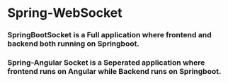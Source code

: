 # Spring-WebSocket

### SpringBootSocket is a Full application where frontend and backend both running on Springboot.

### Spring-Angular Socket is a Seperated application where frontend runs on Angular while Backend runs on Springboot.
